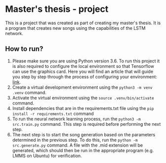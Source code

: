 # Master's thesis - project

This is a project that was created as part of creating my master's thesis. It is a program that creates new songs using the capabilities of the LSTM network.

## How to run?

1. Please make sure you are using Python version 3.6. To run this project it is also required to configure the local environment so that Tensorflow can use the graphics card. Here you will find an article that will guide you step by step through the process of configuring your environment: [link](https://towardsdatascience.com/how-to-install-tensorflow-gpu-on-ubuntu-18-04-1c1d2d6d6fd2).
2. Create a virtual development environment using the `python3 -m venv .venv` command.
3. Activate the virtual environment using the `source .venv/bin/activate` command.
4. Install dependencies that are in the requirements.txt file using the `pip install -r requirements.txt` command
5. To run the neural network learning process, run the `python3 -m src.train.py` command. This step is required before performing the next step.
6. The next step is to start the song generation based on the parameters determined in the previous step. To do this, run the `python -m src.generate.py` command. A file with the .mid extension will be generated, which should then be run in the appropriate program (e.g. LMMS on Ubuntu) for verification.
